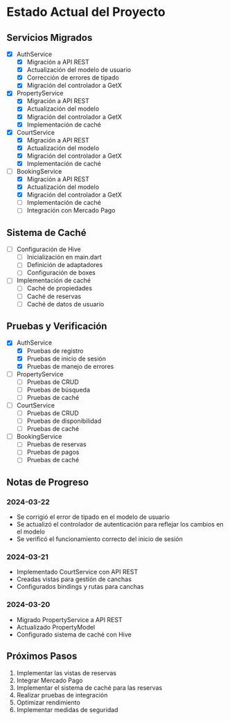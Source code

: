# Estado Actual del Proyecto

## Servicios Migrados
- [x] AuthService
  - [x] Migración a API REST
  - [x] Actualización del modelo de usuario
  - [x] Corrección de errores de tipado
  - [x] Migración del controlador a GetX
- [x] PropertyService
  - [x] Migración a API REST
  - [x] Actualización del modelo
  - [x] Migración del controlador a GetX
  - [x] Implementación de caché
- [x] CourtService
  - [x] Migración a API REST
  - [x] Actualización del modelo
  - [x] Migración del controlador a GetX
  - [x] Implementación de caché
- [ ] BookingService
  - [x] Migración a API REST
  - [x] Actualización del modelo
  - [x] Migración del controlador a GetX
  - [ ] Implementación de caché
  - [ ] Integración con Mercado Pago

## Sistema de Caché
- [ ] Configuración de Hive
  - [ ] Inicialización en main.dart
  - [ ] Definición de adaptadores
  - [ ] Configuración de boxes
- [ ] Implementación de caché
  - [ ] Caché de propiedades
  - [ ] Caché de reservas
  - [ ] Caché de datos de usuario

## Pruebas y Verificación
- [x] AuthService
  - [x] Pruebas de registro
  - [x] Pruebas de inicio de sesión
  - [x] Pruebas de manejo de errores
- [ ] PropertyService
  - [ ] Pruebas de CRUD
  - [ ] Pruebas de búsqueda
  - [ ] Pruebas de caché
- [ ] CourtService
  - [ ] Pruebas de CRUD
  - [ ] Pruebas de disponibilidad
  - [ ] Pruebas de caché
- [ ] BookingService
  - [ ] Pruebas de reservas
  - [ ] Pruebas de pagos
  - [ ] Pruebas de caché

## Notas de Progreso

### 2024-03-22
- Se corrigió el error de tipado en el modelo de usuario
- Se actualizó el controlador de autenticación para reflejar los cambios en el modelo
- Se verificó el funcionamiento correcto del inicio de sesión

### 2024-03-21
- Implementado CourtService con API REST
- Creadas vistas para gestión de canchas
- Configurados bindings y rutas para canchas

### 2024-03-20
- Migrado PropertyService a API REST
- Actualizado PropertyModel
- Configurado sistema de caché con Hive

## Próximos Pasos
1. Implementar las vistas de reservas
2. Integrar Mercado Pago
3. Implementar el sistema de caché para las reservas
4. Realizar pruebas de integración
5. Optimizar rendimiento
6. Implementar medidas de seguridad 